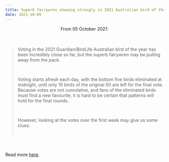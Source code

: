 ```yaml
---
title: Superb fairywren showing strongly in 2021 Australian bird of the year poll
date: 2021-10-05
---
```


<center>From 05 October 2021:</center><br><br>

<blockquote><p>Voting in the 2021 Guardian/BirdLife Australian bird of the year has been incredibly close so far, but the superb fairywren may be pulling away from the pack.</p><br>

<p>Voting starts afresh each day, with the bottom five birds eliminated at midnight, until only 10 birds of the original 50 are left for the final vote. Because votes are not cumulative, and fans of the eliminated birds must find a new favourite, it is hard to be certain that patterns will hold for the final rounds.</p><br>

<p>However, looking at the votes over the first week may give us some clues.</p><br>

</blockquote><br>

<p>Read more <a href="https://www.theguardian.com/environment/2021/oct/05/superb-fairywren-pulling-ahead-in-2021-australian-bird-of-the-year-poll">here</a>.</p>